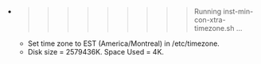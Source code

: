 * >>>>>>>>> Running inst-min-con-xtra-timezone.sh ...
  * Set time zone to EST (America/Montreal) in /etc/timezone.
  * Disk size = 2579436K. Space Used = 4K.
